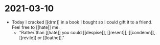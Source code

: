 # 2021-03-10

- Today I cracked [[drm]] in a book I bought so I could gift it to a friend. Feel free to [[hate]] me.
  - "Rather than [[hate]] you could [[despise]], [[resent]], [[condemn]], [[revile]] or [[loathe]]."